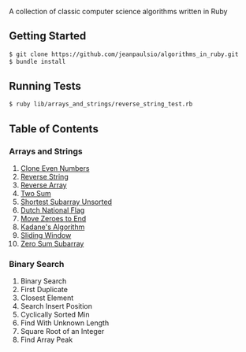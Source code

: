 A collection of classic computer science algorithms written in Ruby

## Getting Started

```bash
$ git clone https://github.com/jeanpaulsio/algorithms_in_ruby.git
$ bundle install
```

## Running Tests

```bash
$ ruby lib/arrays_and_strings/reverse_string_test.rb
```

## Table of Contents

### Arrays and Strings

1. [Clone Even Numbers](./lib/arrays_and_strings/clone_even_numbers.rb)
2. [Reverse String](./lib/arrays_and_strings/reverse_string.rb)
3. [Reverse Array](./lib/arrays_and_strings/reverse_array.rb)
4. [Two Sum](./lib/arrays_and_strings/two_sum.rb)
5. [Shortest Subarray Unsorted](./lib/arrays_and_strings/shortest_subarray_unsorted.rb)
6. [Dutch National Flag](./lib/arrays_and_strings/dutch_national_flag.rb)
7. [Move Zeroes to End](./lib/arrays_and_strings/move_zeroes_to_end.rb)
8. [Kadane's Algorithm](./lib/arrays_and_strings/kadanes_algorithm.rb)
9. [Sliding Window](./lib/arrays_and_strings/sliding_window.rb)
10. [Zero Sum Subarray](./lib/arrays_and_strings/zero_sum_subarray.rb)

### Binary Search

1. Binary Search
2. First Duplicate
3. Closest Element
4. Search Insert Position
5. Cyclically Sorted Min
6. Find With Unknown Length
7. Square Root of an Integer
8. Find Array Peak
